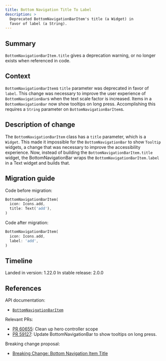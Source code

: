 ```yaml
---
title: Bottom Navigation Title To Label
description: >
  Deprecated BottomNavigationBarItem's title (a Widget) in
  favor of label (a String). 
---
```


## Summary

`BottomNavigationBarItem.title` gives a deprecation warning,
or no longer exists when referenced in code.

## Context

`BottomNavigationBarItem`s `title` parameter was deprecated
in favor of `label`. This change was necessary to improve
the user experience of `BottomNavigationBar`s when the text
scale factor is increased. Items in a `BottomNavigationBar`
now show tooltips on long press. Accomplishing this 
requires a `String` parameter on `BottomNavigationBarItem`s.

## Description of change

The `BottomNavigationBarItem` class has a `title` parameter,
which is a `Widget`. This made it impossible for the
`BottomNavigationBar` to show `Tooltip` widgets,
a change that was necessary to improve the accessibility experience. 
Now, instead of building the `BottomNavigationBarItem.title` 
widget, the BottomNavigationBar wraps the
`BottomNavigationBarItem.label` in a Text widget and builds that.

## Migration guide

Code before migration:

```dart
BottomNavigationBarItem(
  icon: Icons.add,
  title: Text('add'),
)
```

Code after migration:

```dart
BottomNavigationBarItem(
  icon: Icons.add,
  label: 'add',
)
```

## Timeline

Landed in version: 1.22.0
In stable release: 2.0.0

## References

API documentation:

* [`BottomNavigationBarItem`][]

Relevant PRs:

* [PR 60655][]: Clean up hero controller scope
* [PR 59127][]: Update BottomNavigationBar to show tooltips on long press.

Breaking change proposal:

* [Breaking Change: Bottom Navigation Item Title][]


[`BottomNavigationBarItem`]: {{site.api}}/flutter/widgets/BottomNavigationBarItem-class.html
[Breaking Change: Bottom Navigation Item Title]: /go/bottom-navigation-bar-title-deprecation
[PR 59127]: {{site.repo.flutter}}/pull/59127
[PR 60655]: {{site.repo.flutter}}/pull/60655
